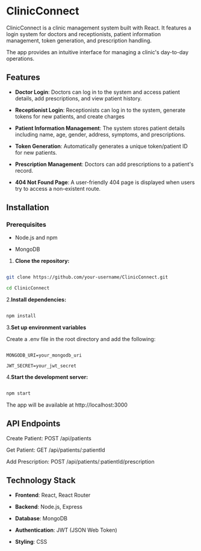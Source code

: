   
  

# ClinicConnect

ClinicConnect is a clinic management system built with React. It features a login system for doctors and receptionists, patient information management, token generation, and prescription handling.

The app provides an intuitive interface for managing a clinic's day-to-day operations.

## Features

- **Doctor Login**: Doctors can log in to the system and access patient details, add prescriptions, and view patient history.

- **Receptionist Login**: Receptionists can log in to the system, generate tokens for new patients, and create charges

- **Patient Information Management**: The system stores patient details including name, age, gender, address, symptoms, and prescriptions.

- **Token Generation**: Automatically generates a unique token/patient ID for new patients.

- **Prescription Management**: Doctors can add prescriptions to a patient's record.

- **404 Not Found Page**: A user-friendly 404 page is displayed when users try to access a non-existent route.

## Installation

### Prerequisites

- Node.js and npm

- MongoDB

  

1. **Clone the repository:**

```bash

git clone https://github.com/your-username/ClinicConnect.git

cd ClinicConnect

```

2.**Install dependencies:**

```bash

npm install

```

3.**Set up environment variables**

Create a .env file in the root directory and add the following:

```env

MONGODB_URI=your_mongodb_uri

JWT_SECRET=your_jwt_secret

```

4.**Start the development server:**

```bash

npm start

```

  

The app will be available at http://localhost:3000

## API Endpoints

Create Patient: POST /api/patients

Get Patient: GET /api/patients/:patientId

Add Prescription: POST /api/patients/:patientId/prescription


## Technology Stack

- **Frontend**: React, React Router

- **Backend**: Node.js, Express

- **Database**: MongoDB

- **Authentication**: JWT (JSON Web Token)

- **Styling**: CSS

